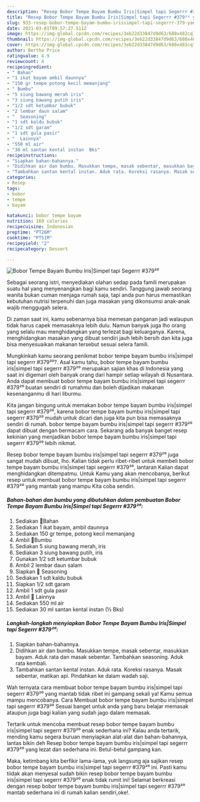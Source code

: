 ```yaml
---
description: "Resep Bobor Tempe Bayam Bumbu Iris|Simpel tapi Segerrr #379²⁰ yang nikmat dan Mudah Dibuat"
title: "Resep Bobor Tempe Bayam Bumbu Iris|Simpel tapi Segerrr #379²⁰ yang nikmat dan Mudah Dibuat"
slug: 933-resep-bobor-tempe-bayam-bumbu-irissimpel-tapi-segerrr-379-yang-nikmat-dan-mudah-dibuat
date: 2021-03-01T09:57:27.511Z
image: https://img-global.cpcdn.com/recipes/3eb22d33847d9d63/680x482cq70/bobor-tempe-bayam-bumbu-irissimpel-tapi-segerrr-379⁰-foto-resep-utama.jpg
thumbnail: https://img-global.cpcdn.com/recipes/3eb22d33847d9d63/680x482cq70/bobor-tempe-bayam-bumbu-irissimpel-tapi-segerrr-379⁰-foto-resep-utama.jpg
cover: https://img-global.cpcdn.com/recipes/3eb22d33847d9d63/680x482cq70/bobor-tempe-bayam-bumbu-irissimpel-tapi-segerrr-379⁰-foto-resep-utama.jpg
author: Bertha Price
ratingvalue: 4.9
reviewcount: 4
recipeingredient:
- " Bahan"
- "1 ikat bayam ambil daunnya"
- "150 gr tempe potong kecil memanjang"
- " Bumbu"
- "5 siung bawang merah iris"
- "3 siung bawang putih iris"
- "1/2 sdt ketumbar bubuk"
- "2 lembar daun salam"
- "  Seasoning"
- "1 sdt kaldu bubuk"
- "1/2 sdt garam"
- "1 sdt gula pasir"
- "  Lainnya"
- "550 ml air"
- "30 ml santan kental instan  Bks"
recipeinstructions:
- "Siapkan bahan-bahannya."
- "Didihkan air dan bumbu. Masukkan tempe, masak sebentar, masukkan bayam. Aduk rata dan masak sebentar. Tambahkan seasoning. Aduk rata kembali."
- "Tambahkan santan kental instan. Aduk rata. Koreksi rasanya. Masak sebentar, matikan api. Pindahkan ke dalam wadah saji."
categories:
- Resep
tags:
- bobor
- tempe
- bayam

katakunci: bobor tempe bayam 
nutrition: 169 calories
recipecuisine: Indonesian
preptime: "PT26M"
cooktime: "PT51M"
recipeyield: "2"
recipecategory: Dessert

---
```



![Bobor Tempe Bayam Bumbu Iris|Simpel tapi Segerrr #379²⁰](https://img-global.cpcdn.com/recipes/3eb22d33847d9d63/680x482cq70/bobor-tempe-bayam-bumbu-irissimpel-tapi-segerrr-379⁰-foto-resep-utama.jpg)

Sebagai seorang istri, menyediakan olahan sedap pada famili merupakan suatu hal yang menyenangkan bagi kamu sendiri. Tanggung jawab seorang  wanita bukan cuman menjaga rumah saja, tapi anda pun harus memastikan kebutuhan nutrisi terpenuhi dan juga masakan yang dikonsumsi anak-anak wajib menggugah selera.

Di zaman  saat ini, kamu sebenarnya bisa memesan panganan jadi walaupun tidak harus capek memasaknya lebih dulu. Namun banyak juga lho orang yang selalu mau menghidangkan yang terlezat bagi keluarganya. Karena, menghidangkan masakan yang dibuat sendiri jauh lebih bersih dan kita juga bisa menyesuaikan makanan tersebut sesuai selera famili. 



Mungkinkah kamu seorang penikmat bobor tempe bayam bumbu iris|simpel tapi segerrr #379²⁰?. Asal kamu tahu, bobor tempe bayam bumbu iris|simpel tapi segerrr #379²⁰ merupakan sajian khas di Indonesia yang saat ini digemari oleh banyak orang dari hampir setiap wilayah di Nusantara. Anda dapat membuat bobor tempe bayam bumbu iris|simpel tapi segerrr #379²⁰ buatan sendiri di rumahmu dan boleh dijadikan makanan kesenanganmu di hari liburmu.

Kita jangan bingung untuk memakan bobor tempe bayam bumbu iris|simpel tapi segerrr #379²⁰, karena bobor tempe bayam bumbu iris|simpel tapi segerrr #379²⁰ mudah untuk dicari dan juga kita pun bisa memasaknya sendiri di rumah. bobor tempe bayam bumbu iris|simpel tapi segerrr #379²⁰ dapat dibuat dengan bermacam cara. Sekarang ada banyak banget resep kekinian yang menjadikan bobor tempe bayam bumbu iris|simpel tapi segerrr #379²⁰ lebih nikmat.

Resep bobor tempe bayam bumbu iris|simpel tapi segerrr #379²⁰ juga sangat mudah dibuat, lho. Kalian tidak perlu ribet-ribet untuk membeli bobor tempe bayam bumbu iris|simpel tapi segerrr #379²⁰, lantaran Kalian dapat menghidangkan ditempatmu. Untuk Kamu yang akan mencobanya, berikut resep untuk membuat bobor tempe bayam bumbu iris|simpel tapi segerrr #379²⁰ yang mantab yang mampu Kita coba sendiri.

<!--inarticleads1-->

##### Bahan-bahan dan bumbu yang dibutuhkan dalam pembuatan Bobor Tempe Bayam Bumbu Iris|Simpel tapi Segerrr #379²⁰:

1. Sediakan  💐Bahan
1. Sediakan 1 ikat bayam, ambil daunnya
1. Sediakan 150 gr tempe, potong kecil memanjang
1. Ambil  💐Bumbu
1. Sediakan 5 siung bawang merah, iris
1. Sediakan 3 siung bawang putih, iris
1. Gunakan 1/2 sdt ketumbar bubuk
1. Ambil 2 lembar daun salam
1. Siapkan  💐 Seasoning
1. Sediakan 1 sdt kaldu bubuk
1. Siapkan 1/2 sdt garam
1. Ambil 1 sdt gula pasir
1. Ambil  💐 Lainnya
1. Sediakan 550 ml air
1. Sediakan 30 ml santan kental instan (½ Bks)




<!--inarticleads2-->

##### Langkah-langkah menyiapkan Bobor Tempe Bayam Bumbu Iris|Simpel tapi Segerrr #379²⁰:

1. Siapkan bahan-bahannya.
1. Didihkan air dan bumbu. Masukkan tempe, masak sebentar, masukkan bayam. Aduk rata dan masak sebentar. Tambahkan seasoning. Aduk rata kembali.
1. Tambahkan santan kental instan. Aduk rata. Koreksi rasanya. Masak sebentar, matikan api. Pindahkan ke dalam wadah saji.




Wah ternyata cara membuat bobor tempe bayam bumbu iris|simpel tapi segerrr #379²⁰ yang mantab tidak ribet ini gampang sekali ya! Kamu semua mampu mencobanya. Cara Membuat bobor tempe bayam bumbu iris|simpel tapi segerrr #379²⁰ Sesuai banget untuk anda yang baru belajar memasak ataupun juga bagi kalian yang sudah jago dalam memasak.

Tertarik untuk mencoba membuat resep bobor tempe bayam bumbu iris|simpel tapi segerrr #379²⁰ enak sederhana ini? Kalau anda tertarik, mending kamu segera buruan menyiapkan alat-alat dan bahan-bahannya, lantas bikin deh Resep bobor tempe bayam bumbu iris|simpel tapi segerrr #379²⁰ yang lezat dan sederhana ini. Betul-betul gampang kan. 

Maka, ketimbang kita berfikir lama-lama, yuk langsung aja sajikan resep bobor tempe bayam bumbu iris|simpel tapi segerrr #379²⁰ ini. Pasti kamu tiidak akan menyesal sudah bikin resep bobor tempe bayam bumbu iris|simpel tapi segerrr #379²⁰ enak tidak rumit ini! Selamat berkreasi dengan resep bobor tempe bayam bumbu iris|simpel tapi segerrr #379²⁰ mantab sederhana ini di rumah kalian sendiri,oke!.

